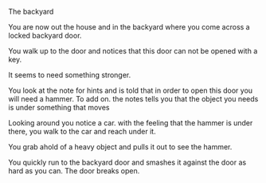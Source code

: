The backyard

You are  now out the house and in the backyard where you come across a locked backyard door.

You walk up to the door and notices that this door can not be opened with a key.

It seems to need something stronger.

You look at the note for hints and is told that in order to open this door you will need a hammer. To add on. the notes tells you that the object you needs is under something that moves

Looking around you notice a car. with the feeling that the hammer is under there, you walk to the car and reach under it.

You grab ahold of a heavy object and pulls it out to see the hammer.

You quickly run to the backyard door and smashes it against the door as hard as you can. The door breaks open.
